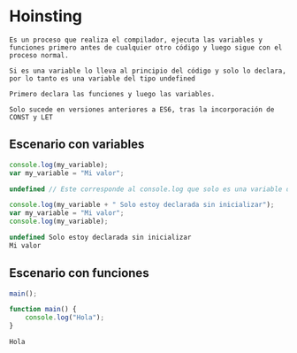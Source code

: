 # **Hoinsting**

```
Es un proceso que realiza el compilador, ejecuta las variables y funciones primero antes de cualquier otro código y luego sigue con el proceso normal.

Si es una variable lo lleva al principio del código y solo lo declara, por lo tanto es una variable del tipo undefined

Primero declara las funciones y luego las variables.

Solo sucede en versiones anteriores a ES6, tras la incorporación de CONST y LET
```

## **Escenario con variables**
```js
console.log(my_variable);
var my_variable = "Mi valor";
```

```js
undefined // Este corresponde al console.log que solo es una variable declarada del tipo undefined
```

```js
console.log(my_variable + " Solo estoy declarada sin inicializar");
var my_variable = "Mi valor";
console.log(my_variable);
```

```js
undefined Solo estoy declarada sin inicializar
Mi valor
```

## **Escenario con funciones**

```js
main();

function main() {
    console.log("Hola");
}
```

```
Hola
```

